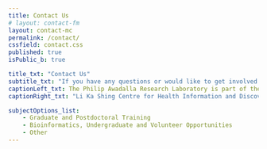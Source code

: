 ```yaml
---
title: Contact Us
# layout: contact-fm
layout: contact-mc
permalink: /contact/
cssfield: contact.css
published: true
isPublic_b: true

title_txt: "Contact Us"
subtitle_txt: "If you have any questions or would like to get involved with our lab, please send us a message below:"
captionLeft_txt: The Philip Awadalla Research Laboratory is part of the [Big Data Institute | University of Oxford](https://www.bdi.ox.ac.uk/).
captionRight_txt: "Li Ka Shing Centre for Health Information and Discovery</br>Old Road Campus</br>Oxford</br>UK</br>OX3 7LF"

subjectOptions_list:
    - Graduate and Postdoctoral Training
    - Bioinformatics, Undergraduate and Volunteer Opportunities
    - Other
---
```

